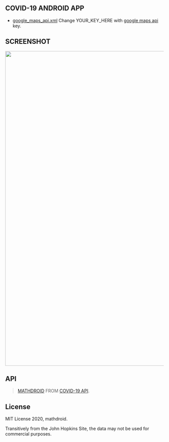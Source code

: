 ## COVID-19 ANDROID APP
- [google_maps_api.xml](https://github.com/sqayner/a-covid19-app/blob/master/app/src/debug/res/values/google_maps_api.xml) Change YOUR_KEY_HERE with [google maps api](https://console.developers.google.com/apis/library/maps-android-backend.googleapis.com) key.


## SCREENSHOT
<div align="center">
    <img width="1000" src="https://github.com/sqayner/a-covid19-app/blob/master/covid19thumbnail.png">  
</div>

## API
> [MATHDROID](https://github.com/mathdroid) FROM [COVID-19 API](https://github.com/mathdroid/covid-19-api).

## License
MIT License 2020, mathdroid.

Transitively from the John Hopkins Site, the data may not be used for commercial purposes.